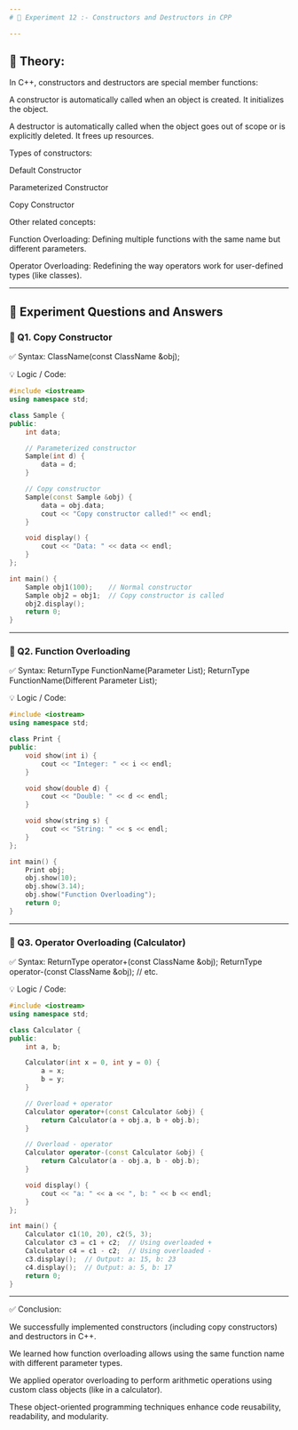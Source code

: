 ```yaml
---
# 🧪 Experiment 12 :- Constructors and Destructors in CPP

---
```


## 📖 Theory:

In C++, constructors and destructors are special member functions:

A constructor is automatically called when an object is created. It initializes the object.

A destructor is automatically called when the object goes out of scope or is explicitly deleted. It frees up resources.

Types of constructors:

Default Constructor

Parameterized Constructor

Copy Constructor

Other related concepts:

Function Overloading: Defining multiple functions with the same name but different parameters.

Operator Overloading: Redefining the way operators work for user-defined types (like classes).

---

📝 Experiment Questions and Answers
---
### 🔹 Q1. Copy Constructor
✅ Syntax:
ClassName(const ClassName &obj);

💡 Logic / Code:
```cpp
#include <iostream>
using namespace std;

class Sample {
public:
    int data;

    // Parameterized constructor
    Sample(int d) {
        data = d;
    }

    // Copy constructor
    Sample(const Sample &obj) {
        data = obj.data;
        cout << "Copy constructor called!" << endl;
    }

    void display() {
        cout << "Data: " << data << endl;
    }
};

int main() {
    Sample obj1(100);    // Normal constructor
    Sample obj2 = obj1;  // Copy constructor is called
    obj2.display();
    return 0;
}
```

---

### 🔹 Q2. Function Overloading
✅ Syntax:
ReturnType FunctionName(Parameter List);
ReturnType FunctionName(Different Parameter List);

💡 Logic / Code:
```cpp
#include <iostream>
using namespace std;

class Print {
public:
    void show(int i) {
        cout << "Integer: " << i << endl;
    }

    void show(double d) {
        cout << "Double: " << d << endl;
    }

    void show(string s) {
        cout << "String: " << s << endl;
    }
};

int main() {
    Print obj;
    obj.show(10);
    obj.show(3.14);
    obj.show("Function Overloading");
    return 0;
}
```

---

### 🔹 Q3. Operator Overloading (Calculator)
✅ Syntax:
ReturnType operator+(const ClassName &obj);
ReturnType operator-(const ClassName &obj);
// etc.

💡 Logic / Code:
```cpp
#include <iostream>
using namespace std;

class Calculator {
public:
    int a, b;

    Calculator(int x = 0, int y = 0) {
        a = x;
        b = y;
    }

    // Overload + operator
    Calculator operator+(const Calculator &obj) {
        return Calculator(a + obj.a, b + obj.b);
    }

    // Overload - operator
    Calculator operator-(const Calculator &obj) {
        return Calculator(a - obj.a, b - obj.b);
    }

    void display() {
        cout << "a: " << a << ", b: " << b << endl;
    }
};

int main() {
    Calculator c1(10, 20), c2(5, 3);
    Calculator c3 = c1 + c2;  // Using overloaded +
    Calculator c4 = c1 - c2;  // Using overloaded -
    c3.display();  // Output: a: 15, b: 23
    c4.display();  // Output: a: 5, b: 17
    return 0;
}
```

---

✅ Conclusion:

We successfully implemented constructors (including copy constructors) and destructors in C++.

We learned how function overloading allows using the same function name with different parameter types.

We applied operator overloading to perform arithmetic operations using custom class objects (like in a calculator).

These object-oriented programming techniques enhance code reusability, readability, and modularity.

